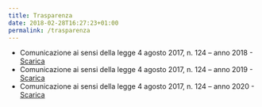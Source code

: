 ```yaml
---
title: Trasparenza
date: 2018-02-28T16:27:23+01:00
permalink: /trasparenza 
---
```


- Comunicazione ai sensi della legge 4 agosto 2017, n. 124 &#8211; anno 2018 - [Scarica](./assets/files_trasparenza/doc1.pdf)
- Comunicazione ai sensi della legge 4 agosto 2017, n. 124 &#8211; anno 2019 - [Scarica](./assets/files_trasparenza/CCI_000006.pdf)
- Comunicazione ai sensi della legge 4 agosto 2017, n. 124 &#8211; anno 2020 - [Scarica](./assets/files_trasparenza/legge-124-2019.pdf)
